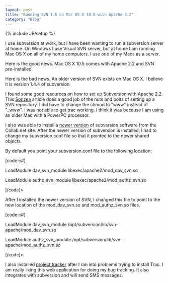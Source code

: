 ```yaml
---
layout: post
title: "Running SVN 1.5 on Mac OS X 10.5 with Apache 2.2"
category: "Blog"
---
```

{% include JB/setup %}

I use subversion at work, but I have been wanting to run a subversion server at home. On Windows I use Visual SVN server, but at home I am running Mac OS X on all of my home computers. I use one of my Macs as a server.

Here is the good news. Mac OS X 10.5 comes with Apache 2.2 and SVN pre-installed. 

Here is the bad news. An older version of SVN exists on Mac OS X. I believe it is version 1.4.4 of subversion.

I found some good resources on how to set up Subversion with Apache 2.2\. This [Sonzea](http://www.sonzea.com/articles/subversion-trac.html) article does a good job of the nuts and bolts of setting up a SVN repository. I did have to change the chmod to "www" instead of "_www". I was not able to get trac working. I think it was because I am using an older Mac with a PowerPC processor.

I also was able to install a [newer version](http://www.open.collab.net/downloads/community/) of subversion software from the Collab.net site. After the newer version of subversion is installed, I had to change my subversion.conf file so that it pointed to the newer shared objects.

By default you point your subversion.conf file to the following location;

[code:c#]

LoadModule dav_svn_module libexec/apache2/mod_dav_svn.so

LoadModule authz_svn_module libexec/apache2/mod_authz_svn.so

[/code]>

After I installed the newer version of SVN, I changed this file to point to the new location of the mod_dav_svn.so and mod_authz_svn.so files.

[code:c#]

LoadModule dav_svn_module /opt/subversion/lib/svn-apache/mod_dav_svn.so

LoadModule authz_svn_module /opt/subversion/lib/svn-apache/mod_authz_svn.so

[/code]>

I also installed [project tracker](http://projecttracker.riaforge.org/) after I ran into problems trying to install Trac. I am really liking this web application for doing my bug tracking. It also integrates with subversion and will send SMS messages.